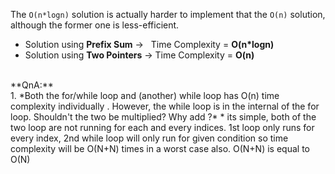 The `O(n*logn)` solution is actually harder to implement that the `O(n)` solution, although the former one is less-efficient.
​
* Solution using **Prefix Sum** ->   Time Complexity = **O(n*logn)**
* Solution using **Two Pointers**  ->  Time Complexity = **O(n)**
<br>
**QnA:**
<br>
1. *Both the for/while loop and (another) while loop has O(n) time complexity individually . However, the while loop is in the internal of the for loop. Shouldn't the two be multiplied?
Why add ?*
* its simple, both of the two loop are not running for each and every indices. 1st loop only runs for every index, 2nd while loop will only run for given condition so time complexity will be O(N+N) times in a worst case also. O(N+N) is equal to O(N)